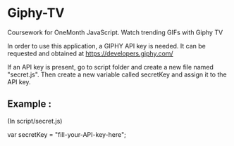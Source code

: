 # Giphy-TV
Coursework for OneMonth JavaScript. Watch trending GIFs with Giphy TV

In order to use this application, a GIPHY API key is needed. It can be requested and obtained at https://developers.giphy.com/

If an API key is present, go to script folder and create a new file named "secret.js". Then create a new variable called secretKey and assign it to the API key.

## Example :

(In script/secret.js)

var secretKey = "fill-your-API-key-here";





